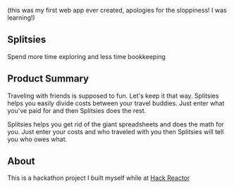 (this was my first web app ever created, apologies for the sloppiness! I was learning!)
## Splitsies ##
Spend more time exploring and less time bookkeeping

## Product Summary ##
Traveling with friends is supposed to fun. Let's keep it that way. Splitsies helps you easily divide costs between your travel buddies. Just enter what you've paid for and then Splitsies does the rest. 

Splitsies helps you get rid of the giant spreadsheets and does the math for you. Just enter your costs and who traveled with you then Splitsies will tell you who owes what. 

## About ##
This is a hackathon project I built myself while at [Hack Reactor](http://www.hackreactor.com)

